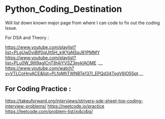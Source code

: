 # Python_Coding_Destination
Will list down known major page from where I can code to fix out the coding Issue.

For DSA and Theory :

https://www.youtube.com/playlist?list=PLgUwDviBIf0qUlt5H_kiKYaNSqJ81PMMY <br>
https://www.youtube.com/playlist?list=PLu0W_9lII9agICnT8t4iYVSZ3eykIAOME .__
https://www.youtube.com/watch?v=VTLCoHnyACE&list=PLfqMhTWNBTe137I_EPQd34TsgV6IO55pt.__

## For Coding Practice :

https://takeuforward.org/interviews/strivers-sde-sheet-top-coding-interview-problems/
https://neetcode.io/practice
https://leetcode.com/problem-list/xi4ci4ig/
